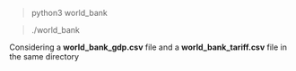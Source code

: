 > python3 world_bank

> ./world_bank

Considering a **world_bank_gdp.csv** file and a **world_bank_tariff.csv** file in the same directory
